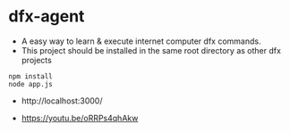 # dfx-agent
- A easy way to learn & execute internet computer dfx commands.
- This project should be installed in the same root directory as other dfx projects

```
npm install
node app.js
```

- http://localhost:3000/

- https://youtu.be/oRRPs4qhAkw
